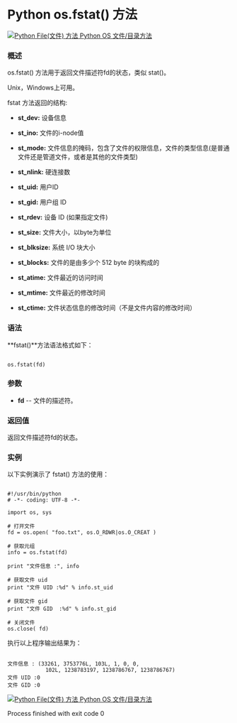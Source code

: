 Python os.fstat() 方法
====================

 [![Python File(文件) 方法](../images/up.gif)
 Python OS 文件/目录方法](os-file-methods.html)


  ### 概述

 os.fstat() 方法用于返回文件描述符fd的状态，类似 stat()。

 Unix，Windows上可用。

 fstat 方法返回的结构:

  * **st\_dev:** 设备信息 


 * **st\_ino:** 文件的i-node值 


 * **st\_mode:** 文件信息的掩码，包含了文件的权限信息，文件的类型信息(是普通文件还是管道文件，或者是其他的文件类型) 


 * **st\_nlink:** 硬连接数 


 * **st\_uid:** 用户ID 


 * **st\_gid:** 用户组 ID


 * **st\_rdev:** 设备 ID (如果指定文件) 


 * **st\_size:** 文件大小，以byte为单位 


 * **st\_blksize:** 系统 I/O 块大小


 * **st\_blocks:** 文件的是由多少个 512 byte 的块构成的 


 * **st\_atime:** 文件最近的访问时间 


 * **st\_mtime:** 文件最近的修改时间 


 * **st\_ctime:** 文件状态信息的修改时间（不是文件内容的修改时间） 

 
 ### 语法

 **fstat()**方法语法格式如下：

 
```

os.fstat(fd)

```

 ### 参数

  * **fd** -- 文件的描述符。


  ### 返回值

 返回文件描述符fd的状态。

 ### 实例

 以下实例演示了 fstat() 方法的使用：

 
```

#!/usr/bin/python
# -*- coding: UTF-8 -*-

import os, sys

# 打开文件
fd = os.open( "foo.txt", os.O_RDWR|os.O_CREAT )

# 获取元组
info = os.fstat(fd)

print "文件信息 :", info

# 获取文件 uid
print "文件 UID :%d" % info.st_uid

# 获取文件 gid
print "文件 GID  :%d" % info.st_gid

# 关闭文件
os.close( fd)

```

 执行以上程序输出结果为：

 
```

文件信息 : (33261, 3753776L, 103L, 1, 0, 0, 
            102L, 1238783197, 1238786767, 1238786767)
文件 UID :0
文件 GID :0

```

 [![Python File(文件) 方法](../images/up.gif)
 Python OS 文件/目录方法](os-file-methods.html)

Process finished with exit code 0
